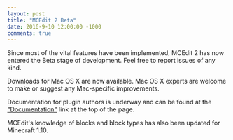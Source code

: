 ```yaml
---
layout: post
title: "MCEdit 2 Beta"
date: 2016-9-10 12:00:00 -1000
comments: true
---
```


Since most of the vital features have been implemented, MCEdit 2 
has now entered the Beta stage of development. Feel free to report 
issues of any kind. 

Downloads for Mac OS X are now available. Mac OS X experts are welcome
to make or suggest any Mac-specific improvements.

Documentation for plugin authors is underway and can be found at the
["Documentation"](http://mcedit2.readthedocs.io/en/latest/)
link at the top of the page.

MCEdit's knowledge of blocks and block types has also been updated for
Minecraft 1.10.
